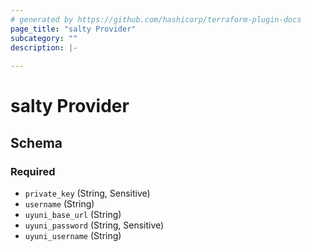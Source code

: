 ```yaml
---
# generated by https://github.com/hashicorp/terraform-plugin-docs
page_title: "salty Provider"
subcategory: ""
description: |-
  
---
```


# salty Provider





<!-- schema generated by tfplugindocs -->
## Schema

### Required

- `private_key` (String, Sensitive)
- `username` (String)
- `uyuni_base_url` (String)
- `uyuni_password` (String, Sensitive)
- `uyuni_username` (String)
